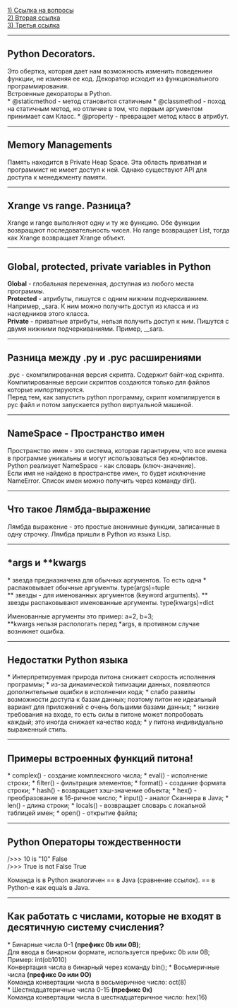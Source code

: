 
<a href=https://www.interviewbit.com/python-interview-questions/>1) Ссылка на вопросы</a>
<br>
<a href=https://kirill-sklyarenko.ru/lenta/150-voprosov-na-sobesedovanie-python-bez-opyta>2) Вторая ссылка</a>
<br>
<a href=https://habr.com/ru/post/439576/>3) Третья ссылка</a>


---
<h2>Python Decorators.</h2>
Это обертка, которая дает нам возможность изменить поведениеи функции, не изменяя ее код.
Декоратор исходит из функционального программирования. 
<br>
Встроенные декораторы в Python. <br>
* @staticmethod - метод становится статичным
* @classmethod - поход на статичным метод, но отличие в том, что первым аргументом принимает сам Класс. 
* @property - превращает метод класс в атрибут. 

---
<h2>Memory Managements</h2>
Память находится в Private Heap Space. Эта область приватная и программист не имеет доступ к ней. Однако существуют API для доступа к менеджменту памяти. 

---
<h2>Xrange vs range. Разница?</h2>
Xrange и range выполняют одну и ту же функцию. Обе функции возвращают последовательность чисел. Но range возвращает List, тогда как Xrange возвращает Xrange объект. 

---
<h2>Global, protected, private variables in Python</h2>
<b>Global</b> - глобальная переменная, доступная из любого места программы.<br>
<b>Protected</b> - атрибуты, пишутся с одним нижним подчеркиванием. Например, _sara. К ним можно получить доступ из класса и из наследников этого класса.<br> 
<b>Private</b> - приватные атрибуты, нельзя получить доступ к ним. Пишутся с двумя нижними подчеркиваниями. Пример, __sara.

---
<h2>Разница между .py и .pyc расширениями</h2>
.pyc - скомпилированная версия скрипта. Содержит байт-код скрипта. 
<br>
Компилированные версии скриптов создаются только для файлов которые импортируются.<br>
Перед тем, как запустить python программу, скрипт компилируется в pyc файл и потом запускается python виртуальной машиной.

---
<h2>NameSpace - Пространство имен</h2>
Пространство имен - это система, которая гарантируем, что все имена в программе уникальны и могут использоваться без конфликтов. 
Python реализует NameSpace - как словарь (ключ-значение).<br>
Если имя не найдено в пространстве имен, то будет исключение NameError. Список имен можно получить через команду dir(). <br>

---
<h2>Что такое Лямбда-выражение</h2>
Лямбда выражение - это простые анонимные функции, записанные в одну строчку. Лямбда пришли в Python из языка Lisp. 

---
<h2>*args и **kwargs</h2>
* звезда предназначена для обычных аргументов. То есть одна * распаковывает обычные аргументы. type(args)=tuple<br>
** звезды - для именованных аргументов (keyword arguments). ** звезды распаковывают именованные аргументы. type(kwargs)=dict
  
Именованные аргументы это пример: a=2, b=3;<br>
**kwargs нельзя распологать перед *args, в противном случае возникнет ошибка. 

---
<h2>Недостатки Python языка</h2>
* Интерпретируемая природа питона снижает скорость исполнения программы;
* из-за динамической типизации данных, появляются дополнительные ошибки в исполнении кода;
* слабо развиты возможности доступа к базам данных; поэтому питон не идеальный вариант для приложений с очень большими базами данных;
* низкие требования на входе, то есть силы в питоне может попробовать каждый; это иногда снижает качество кода;
* у питона индивидуально выраженный стиль. 

---
<h2>Примеры встроенных функций питона!</h2>
* complex() - создание комплексного числа;
* eval() - исполнение строки;
* filter() - фильтрация элементов;
* format() - создание формата строки;
* hash() - возвращает хэш-значение объекта;
* hex() - преобразование в 16-ричное число;
* input() - аналог Сканнера в Java;
* len() - длина строки;
* locals() - возвращает словарь с локальной таблицей имен;
* open() - открытие файла;

---
<h2>Python Операторы тождественности</h2>
/>>> 10 is "10"
 False
<br>
/>>> True is not False
True

Команда is в Python аналогичен == в Java (сравнение ссылок). 
== в Python-е как equals в Java.

---
<h2>Как работать с числами, которые не входят в десятичную систему счисления?</h2> 
* Бинарные числа 0-1 <b>(префикс 0b или 0B)</b>;<br>
Для ввода в бинарном формате, используется префикс 0b или 0B;<br>
  Пример: int(ob1010)<br>
  Конвертация числа в бинарный через команду bin();
* Восьмеричные числа <b>(префикс 0o или 0O)</b><br>
Команда конвертации числа в восьмеричное число: oct(8)<br>
* Шестнадцатеричные числа 0-15 <b>(префикс 0x)</b><br>
Команда конвертации числа в шестнадцатеричное число: hex(16) <br>
  



 


